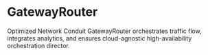 # GatewayRouter
Optimized Network Conduit GatewayRouter orchestrates traffic flow, integrates analytics, and ensures cloud-agnostic high-availability orchestration director.
